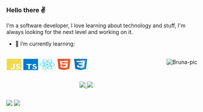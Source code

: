 ### Hello there ✌️
I'm a software developer, I love learning about technology and stuff, I'm always looking for the next level and working on it.

- 📘 I’m currently learning:
<div style="display: inline_block"><br>
  <img align="center" alt="Bruna-Js" height="30" width="40" src="https://raw.githubusercontent.com/devicons/devicon/master/icons/javascript/javascript-plain.svg">
  <img align="center" alt="Bruna-Ts" height="30" width="40" src="https://raw.githubusercontent.com/devicons/devicon/master/icons/typescript/typescript-plain.svg">
  <img align="center" alt="Bruna-React" height="30" width="40" src="https://raw.githubusercontent.com/devicons/devicon/master/icons/react/react-original.svg">
  <img align="center" alt="Bruna-HTML" height="30" width="40" src="https://raw.githubusercontent.com/devicons/devicon/master/icons/html5/html5-original.svg">
  <img align="center" alt="Bruna-CSS" height="30" width="40" src="https://raw.githubusercontent.com/devicons/devicon/master/icons/css3/css3-original.svg">
  <img align="right" alt="Bruna-pic" height="150" src="https://i.imgur.com/4h6kBzM.gif">
</div>

##
<div align="center">
  <a href="https://github.com/brunasbarbosa">
  <img height="150em" src="https://github-readme-stats.vercel.app/api?username=brunasbarbosa&show_icons=true&theme=light&include_all_commits=true&count_private=true"/>
  <img height="150em" src="https://github-readme-stats.vercel.app/api/top-langs/?username=brunasbarbosa&layout=compact&langs_count=7&theme=light"/>
</div>

##
<a href="https://www.linkedin.com/in/brunas-barbosa/" target="_blank"><img src="https://img.shields.io/badge/-LinkedIn-%230077B5?style=for-the-badge&logo=linkedin&logoColor=white" target="_blank"></a>
<a href="https://instagram.com/brunas_barbosa" target="_blank"><img src="https://img.shields.io/badge/-Instagram-%23A13A83?style=for-the-badge&logo=instagram&logoColor=white" target="_blank"></a>

